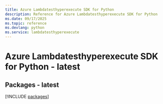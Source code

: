 ```yaml
---
title: Azure Lambdatesthyperexecute SDK for Python
description: Reference for Azure Lambdatesthyperexecute SDK for Python
ms.date: 09/17/2025
ms.topic: reference
ms.devlang: python
ms.service: lambdatesthyperexecute
---
```

# Azure Lambdatesthyperexecute SDK for Python - latest
## Packages - latest
[!INCLUDE [packages](lambdatesthyperexecute-index.md)]
